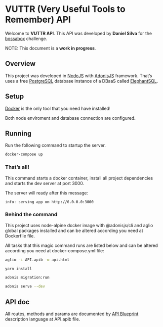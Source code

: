 # VUTTR (Very Useful Tools to Remember) API

Welcome to **VUTTR API**. This API was developed by **Daniel Silva** for the [bossabox](http://bossabox.com) challenge.

NOTE: This document is a **work in progress**.

## Overview

This project was developed in [NodeJS](https://nodejs.org/en/) with [AdonisJS](https://adonisjs.com) framework. That’s uses a free [PostgreSQL](https://postgresql.org) database instance of a DBaaS called [ElephantSQL](https://elephantsql.com).

## Setup

[Docker](https://docker.com) is the only tool that you need have installed!

Both node enviroment and database connection are configured.

## Running

Run the following command to startup the server.

```bash
docker-compose up
```

### That’s all!

This command starts a docker container, install all project dependencies and starts the dev server at port 3000.

The server will ready after this message:

```bash
info: serving app on http://0.0.0.0:3000
```

### Behind the command

This project uses node-alpine docker image with @adonisjs/cli and aglio global packages installed and can be altered according you need at Dockerfile file.

All tasks that this magic command runs are listed below and can be altered according you need at docker-compose.yml file:

```bash
aglio -i API.apib -o api.html
```
```bash
yarn install
```
```bash
adonis migration:run
```
```bash
adonis serve --dev
```

## API doc

All routes, methods and params are documented by [API Blueprint](https://apiblueprint.org) description language at API.apib file.